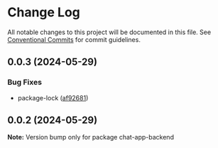 # Change Log

All notable changes to this project will be documented in this file.
See [Conventional Commits](https://conventionalcommits.org) for commit guidelines.

## 0.0.3 (2024-05-29)


### Bug Fixes

* package-lock ([af92681](https://github.com/itaygoz/chat-app/commit/af92681262baf1ffebf4b4f3e256c72343b3a274))





## 0.0.2 (2024-05-29)

**Note:** Version bump only for package chat-app-backend
